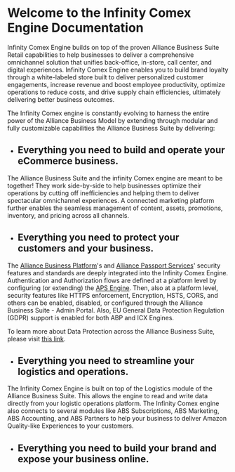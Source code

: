 # Welcome to the Infinity Comex Engine Documentation

Infinity Comex Engine builds on top of the proven Alliance Business Suite Retail capabilities to help businesses to deliver a comprehensive omnichannel solution that unifies back-office, in-store, call center, and digital experiences. Infinity Comex Engine enables you to build brand loyalty through a white-labeled store built to deliver personalized customer engagements, increase revenue and boost employee productivity, optimize operations to reduce costs, and drive supply chain efficiencies, ultimately delivering better business outcomes.

The Infinity Comex engine is constantly evolving to harness the entire power of the Alliance Business Model by extending through modular and fully customizable capabilities the Alliance Business Suite by delivering:

- ## Everything you need to build and operate your eCommerce business.
The Alliance Business Suite and the infinity Comex engine are meant to be together! They work side-by-side to help businesses optimize their operations by cutting off inefficiencies and helping them to deliver spectacular omnichannel experiences. A connected marketing platform further enables the seamless management of content, assets, promotions, inventory, and pricing across all channels.

- ## Everything you need to protect your customers and your business.
The [Alliance Business Platform](/English/Products/Alliance-Business-Platform)'s and [Alliance Passport Services](/English/Products/Alliance-Passport-Services)' security features and standards are deeply integrated into the Infinity Comex Engine. Authentication and Authorization flows are defined at a platform level by configuring (or extending) the [APS Engine](/English/Products/Alliance-Passport-Services). Then, also at a platform level, security features like HTTPS enforcement, Encryption, HSTS, CORS, and others can be enabled, disabled, or configured through the Alliance Business Suite - Admin Portal. Also, EU General Data Protection Regulation (GDPR) support is enabled for both ABP and ICX Engines.

To learn more about Data Protection across the Alliance Business Suite, please visit [this link](/English/Security/Data-Protection).

- ## Everything you need to streamline your logistics and operations.

The Infinity Comex Engine is built on top of the Logistics module of the Alliance Business Suite. This allows the engine to read and write data directly from your logistic operations platform. The Infinity Comex engine also connects to several modules like ABS Subscriptions, ABS Marketing, ABS Accounting, and ABS Partners to help your business to deliver Amazon Quality-like Experiences to your customers. 

- ## Everything you need to build your brand and expose your business online.

